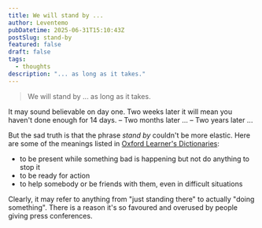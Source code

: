 ```yaml
---
title: We will stand by ...
author: Leventemo
pubDatetime: 2025-06-31T15:10:43Z
postSlug: stand-by
featured: false
draft: false
tags:
  - thoughts
description: "... as long as it takes."
---
```


>We will stand by ... as long as it takes.

It may sound believable on day one. Two weeks later it will mean you haven't done enough for 14 days. – Two months later ... – Two years later ...

But the sad truth is that the phrase _stand by_ couldn't be more elastic. Here are some of the meanings listed in [Oxford Learner's Dictionaries](https://www.oxfordlearnersdictionaries.com/definition/english/stand-by?q=stand+by):
* to be present while something bad is happening but not do anything to stop it
* to be ready for action
* to help somebody or be friends with them, even in difficult situations

Clearly, it may refer to anything from "just standing there" to actually "doing something". There is a reason it's so favoured and overused by people giving press conferences.
